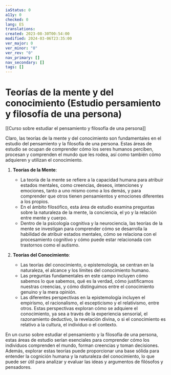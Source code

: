 ```yaml
---
iaStatus: 0
a11y: 0
checked: 0
lang: ES
translations: 
created: 2023-08-30T00:54:00
modified: 2024-03-06T23:35:00
ver_major: 0
ver_minor: "0"
ver_rev: "0"
nav_primary: []
nav_secondary: []
tags: []
---
```

# Teorías de la mente y del conocimiento (Estudio persamiento y filosofía de una persona)

[[Curso sobre estudiar el pensamiento y filosofía de una persona]]

Claro, las teorías de la mente y del conocimiento son fundamentales en el estudio del pensamiento y la filosofía de una persona. Estas áreas de estudio se ocupan de comprender cómo los seres humanos perciben, procesan y comprenden el mundo que les rodea, así como también cómo adquieren y utilizan el conocimiento.

1. **Teorías de la Mente**:
   - La teoría de la mente se refiere a la capacidad humana para atribuir estados mentales, como creencias, deseos, intenciones y emociones, tanto a uno mismo como a los demás, y para comprender que otros tienen pensamientos y emociones diferentes a los propios.
   - En el ámbito filosófico, esta área de estudio examina preguntas sobre la naturaleza de la mente, la conciencia, el yo y la relación entre mente y cuerpo.
   - Dentro de la psicología cognitiva y la neurociencia, las teorías de la mente se investigan para comprender cómo se desarrolla la habilidad de atribuir estados mentales, cómo se relaciona con el procesamiento cognitivo y cómo puede estar relacionada con trastornos como el autismo.

2. **Teorías del Conocimiento**:
   - Las teorías del conocimiento, o epistemología, se centran en la naturaleza, el alcance y los límites del conocimiento humano.
   - Las preguntas fundamentales en este campo incluyen cómo sabemos lo que sabemos, qué es la verdad, cómo justificamos nuestras creencias, y cómo distinguimos entre el conocimiento genuino y la mera opinión.
   - Las diferentes perspectivas en la epistemología incluyen el empirismo, el racionalismo, el escepticismo y el relativismo, entre otros. Estas perspectivas exploran cómo se adquiere el conocimiento, ya sea a través de la experiencia sensorial, el razonamiento deductivo, la revelación divina, o si el conocimiento es relativo a la cultura, el individuo o el contexto.

En un curso sobre estudiar el pensamiento y la filosofía de una persona, estas áreas de estudio serían esenciales para comprender cómo los individuos comprenden el mundo, forman creencias y toman decisiones. Además, explorar estas teorías puede proporcionar una base sólida para entender la cognición humana y la naturaleza del conocimiento, lo que puede ser útil para analizar y evaluar las ideas y argumentos de filósofos y pensadores.